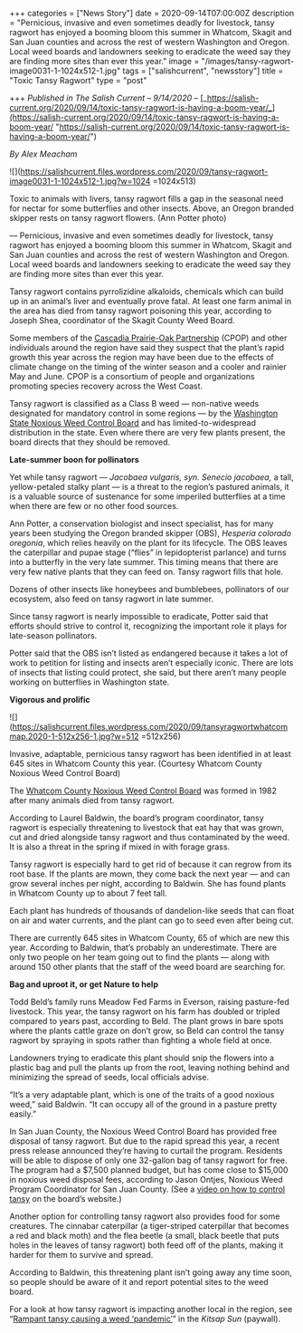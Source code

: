 +++
categories = ["News Story"]
date = 2020-09-14T07:00:00Z
description = "Pernicious, invasive and even sometimes deadly for livestock, tansy ragwort has enjoyed a booming bloom this summer in Whatcom, Skagit and San Juan counties and across the rest of western Washington and Oregon. Local weed boards and landowners seeking to eradicate the weed say they are finding more sites than ever this year."
image = "/images/tansy-ragwort-image0031-1-1024x512-1.jpg"
tags = ["salishcurrent", "newsstory"]
title = "Toxic Tansy Ragwort"
type = "post"

+++
_Published in The Salish Current – 9/14/2020 –_ [_https://salish-current.org/2020/09/14/toxic-tansy-ragwort-is-having-a-boom-year/_](https://salish-current.org/2020/09/14/toxic-tansy-ragwort-is-having-a-boom-year/ "https://salish-current.org/2020/09/14/toxic-tansy-ragwort-is-having-a-boom-year/")

_By Alex Meacham_

![](https://salishcurrent.files.wordpress.com/2020/09/tansy-ragwort-image0031-1-1024x512-1.jpg?w=1024 =1024x513)

Toxic to animals with livers, tansy ragwort fills a gap in the seasonal need for nectar for some butterflies and other insects. Above, an Oregon branded skipper rests on tansy ragwort flowers. (Ann Potter photo)

— Pernicious, invasive and even sometimes deadly for livestock, tansy ragwort has enjoyed a booming bloom this summer in Whatcom, Skagit and San Juan counties and across the rest of western Washington and Oregon. Local weed boards and landowners seeking to eradicate the weed say they are finding more sites than ever this year.

Tansy ragwort contains pyrrolizidine alkaloids, chemicals which can build up in an animal’s liver and eventually prove fatal. At least one farm animal in the area has died from tansy ragwort poisoning this year, according to Joseph Shea, coordinator of the Skagit County Weed Board.

Some members of the [Cascadia Prairie-Oak Partnership](https://cascadiaprairieoak.org/) (CPOP) and other individuals around the region have said they suspect that the plant’s rapid growth this year across the region may have been due to the effects of climate change on the timing of the winter season and a cooler and rainier May and June. CPOP is a consortium of people and organizations promoting species recovery across the West Coast.

Tansy ragwort is classified as a Class B weed — non-native weeds designated for mandatory control in some regions — by the [Washington State Noxious Weed Control Board](https://www.nwcb.wa.gov/pdfs/Final-WSNWCB-toxic-booklet_low_res.pdf) and has limited-to-widespread distribution in the state. Even where there are very few plants present, the board directs that they should be removed.

**Late-summer boon for pollinators**

Yet while tansy ragwort — _Jacobaea vulgaris, syn. Senecio jacobaea,_ a tall, yellow-petaled stalky plant — is a threat to the region’s pastured animals, it is a valuable source of sustenance for some imperiled butterflies at a time when there are few or no other food sources.

Ann Potter, a conservation biologist and insect specialist, has for many years been studying the Oregon branded skipper (OBS), _Hesperia colorado oregonia_, which relies heavily on the plant for its lifecycle. The OBS leaves the caterpillar and pupae stage (“flies” in lepidopterist parlance) and turns into a butterfly in the very late summer. This timing means that there are very few native plants that they can feed on. Tansy ragwort fills that hole.

Dozens of other insects like honeybees and bumblebees, pollinators of our ecosystem, also feed on tansy ragwort in late summer.

Since tansy ragwort is nearly impossible to eradicate, Potter said that efforts should strive to control it, recognizing the important role it plays for late-season pollinators.

Potter said that the OBS isn’t listed as endangered because it takes a lot of work to petition for listing and insects aren’t especially iconic. There are lots of insects that listing could protect, she said, but there aren’t many people working on butterflies in Washington state.

**Vigorous and prolific**

![](https://salishcurrent.files.wordpress.com/2020/09/tansyragwortwhatcommap.2020-1-512x256-1.jpg?w=512 =512x256)

Invasive, adaptable, pernicious tansy ragwort has been identified in at least 645 sites in Whatcom County this year. (Courtesy Whatcom County Noxious Weed Control Board)

The [Whatcom County Noxious Weed Control Board](http://www.whatcomcounty.us/914/Weeds) was formed in 1982 after many animals died from tansy ragwort.

According to Laurel Baldwin, the board’s program coordinator, tansy ragwort is especially threatening to livestock that eat hay that was grown, cut and dried alongside tansy ragwort and thus contaminated by the weed. It is also a threat in the spring if mixed in with forage grass.

Tansy ragwort is especially hard to get rid of because it can regrow from its root base. If the plants are mown, they come back the next year — and can grow several inches per night, according to Baldwin. She has found plants in Whatcom County up to about 7 feet tall.

Each plant has hundreds of thousands of dandelion-like seeds that can float on air and water currents, and the plant can go to seed even after being cut.

There are currently 645 sites in Whatcom County, 65 of which are new this year. According to Baldwin, that’s probably an underestimate. There are only two people on her team going out to find the plants — along with around 150 other plants that the staff of the weed board are searching for.

**Bag and uproot it, or get Nature to help**

Todd Beld’s family runs Meadow Fed Farms in Everson, raising pasture-fed livestock. This year, the tansy ragwort on his farm has doubled or tripled compared to years past, according to Beld. The plant grows in bare spots where the plants cattle graze on don’t grow, so Beld can control the tansy ragwort by spraying in spots rather than fighting a whole field at once.

Landowners trying to eradicate this plant should snip the flowers into a plastic bag and pull the plants up from the root, leaving nothing behind and minimizing the spread of seeds, local officials advise.

“It’s a very adaptable plant, which is one of the traits of a good noxious weed,” said Baldwin. “It can occupy all of the ground in a pasture pretty easily.”

In San Juan County, the Noxious Weed Control Board has provided free disposal of tansy ragwort. But due to the rapid spread this year, a recent press release announced they’re having to curtail the program. Residents will be able to dispose of only one 32-gallon bag of tansy ragwort for free. The program had a $7,500 planned budget, but has come close to $15,000 in noxious weed disposal fees, according to Jason Ontjes, Noxious Weed Program Coordinator for San Juan County. (See a [video on how to control tansy](https://extension.wsu.edu/sanjuan/noxious/) on the board’s website.)

Another option for controlling tansy ragwort also provides food for some creatures. The cinnabar caterpillar (a tiger-striped caterpillar that becomes a red and black moth) and the flea beetle (a small, black beetle that puts holes in the leaves of tansy ragwort) both feed off of the plants, making it harder for them to survive and spread.

According to Baldwin, this threatening plant isn’t going away any time soon, so people should be aware of it and report potential sites to the weed board.

For a look at how tansy ragwort is impacting another local in the region, see “[Rampant tansy causing a weed ‘pandemic’](https://www.kitsapsun.com/story/news/2020/09/13/rampant-tansy-causing-weed-pandemic/5765798002/)” in the _Kitsap Sun_ (paywall).